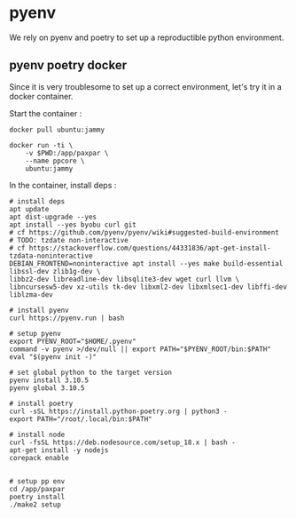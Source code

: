 # pyenv

We rely on pyenv and poetry to set up a reproductible python environment.

## pyenv poetry docker

Since it is very troublesome to set up a correct environment,
let's try it in a docker container.

Start the container :
```
docker pull ubuntu:jammy

docker run -ti \
    -v $PWD:/app/paxpar \
    --name ppcore \
    ubuntu:jammy
```

In the container, install deps :
```shell
# install deps
apt update
apt dist-upgrade --yes
apt install --yes byobu curl git
# cf https://github.com/pyenv/pyenv/wiki#suggested-build-environment
# TODO: tzdate non-interactive
# cf https://stackoverflow.com/questions/44331836/apt-get-install-tzdata-noninteractive
DEBIAN_FRONTEND=noninteractive apt install --yes make build-essential libssl-dev zlib1g-dev \
libbz2-dev libreadline-dev libsqlite3-dev wget curl llvm \
libncursesw5-dev xz-utils tk-dev libxml2-dev libxmlsec1-dev libffi-dev liblzma-dev

# install pyenv
curl https://pyenv.run | bash

# setup pyenv
export PYENV_ROOT="$HOME/.pyenv"
command -v pyenv >/dev/null || export PATH="$PYENV_ROOT/bin:$PATH"
eval "$(pyenv init -)"

# set global python to the target version
pyenv install 3.10.5
pyenv global 3.10.5

# install poetry
curl -sSL https://install.python-poetry.org | python3 -
export PATH="/root/.local/bin:$PATH"

# install node
curl -fsSL https://deb.nodesource.com/setup_18.x | bash -
apt-get install -y nodejs
corepack enable


# setup pp env
cd /app/paxpar
poetry install
./make2 setup
```
